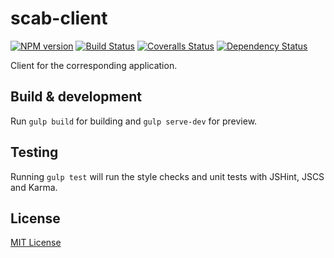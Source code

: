 # scab-client

[![NPM version][npm-image]][npm-url] [![Build Status][travis-image]][travis-url] [![Coveralls Status][coveralls-image]][coveralls-url] [![Dependency Status][depstat-image]][depstat-url]

Client for the corresponding application.

## Build & development

Run `gulp build` for building and `gulp serve-dev` for preview.

## Testing

Running `gulp test` will run the style checks and unit tests with JSHint, JSCS and Karma.

## License

[MIT License](http://en.wikipedia.org/wiki/MIT_License)

[npm-url]: https://npmjs.org/package/gulp-plumber
[npm-image]: http://img.shields.io/npm/v/gulp-plumber.svg?style=flat

[travis-url]: https://travis-ci.org/floatdrop/gulp-plumber
[travis-image]: http://img.shields.io/travis/floatdrop/gulp-plumber.svg?style=flat

[coveralls-url]: https://coveralls.io/r/floatdrop/gulp-plumber
[coveralls-image]: http://img.shields.io/coveralls/floatdrop/gulp-plumber.svg?style=flat

[depstat-url]: https://david-dm.org/floatdrop/gulp-plumber
[depstat-image]: http://img.shields.io/david/floatdrop/gulp-plumber.svg?style=flat
